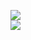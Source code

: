 [![](https://img.shields.io/badge/Made%20With-Github%20Spray-lightgrey.svg?style=for-the-badge&logo=github)](https://github.com/Annihil/github-spray#608)  
[![](https://i.imgur.com/2DrTn0Z.gif)](https://github.com/Annihil/github-spray)